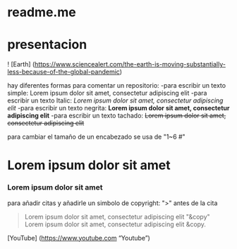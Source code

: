 # readme.me
# presentacion 

! [Earth] (https://www.sciencealert.com/the-earth-is-moving-substantially-less-because-of-the-global-pandemic)

hay diferentes formas para comentar un repositorio:
-para escribir un texto simple: Lorem ipsum dolor sit amet, consectetur adipiscing elit
-para escribir un texto Italic:  _Lorem ipsum dolor sit amet, consectetur adipiscing elit_
-para escribir un texto negrita:  **Lorem ipsum dolor sit amet, consectetur adipiscing elit**
-para escribir un texto tachado:  ~~Lorem ipsum dolor sit amet, consectetur adipiscing elit~~

para cambiar el tamaño de un encabezado se usa de "1~6 #" 
 # Lorem ipsum dolor sit amet
 ### Lorem ipsum dolor sit amet

para añadir citas y añadirle un simbolo de copyright:
">" antes de la cita
>Lorem ipsum dolor sit amet, consectetur adipiscing elit
"&copy" 
Lorem ipsum dolor sit amet, consectetur adipiscing elit &copy.


[YouTube] (https://www.youtube.com “Youtube”)